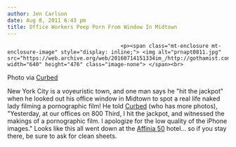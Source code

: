 ```yaml
---
author: Jen Carlson
date: Aug 8, 2011 6:43 pm
title: Office Workers Peep Porn From Window In Midtown
---
```


	
										<p><span class="mt-enclosure mt-enclosure-image" style="display: inline;"> <img alt="prnapt0811.jpg" src="https://web.archive.org/web/20160714151334im_/http://gothamist.com/attachments/arts_jen/prnapt0811.jpg" width="640" height="476" class="image-none"> </span><br>
<span class="photo_caption">Photo via <a href="https://web.archive.org/web/20160714151334/http://ny.curbed.com/archives/2011/08/08/here_now_a_curbed_reader_wins_the_lotteryand_offers_to_share.php#nudity-interlude-1">Curbed</a></span></p>

<p>New York City is a voyeuristic town, and one man says he &quot;hit the jackpot&quot; when he looked out his office window in Midtown to spot a real life naked lady filming a pornographic film! He told <a href="https://web.archive.org/web/20160714151334/http://ny.curbed.com/archives/2011/08/08/here_now_a_curbed_reader_wins_the_lotteryand_offers_to_share.php#nudity-interlude-1">Curbed</a> (who has more photos), &quot;Yesterday, at our offices on 800 Third, I hit the jackpot, and witnessed the makings of a pornographic film. I apologize for the low quality of the iPhone images.&quot; Looks like this all went down at the <a href="https://web.archive.org/web/20160714151334/http://www.affinia.com/New-York-City-Hotel.aspx?name=Affinia-50">Affinia 50</a> hotel... so if you stay there, be sure to ask for clean sheets.</p>					
										
									
				